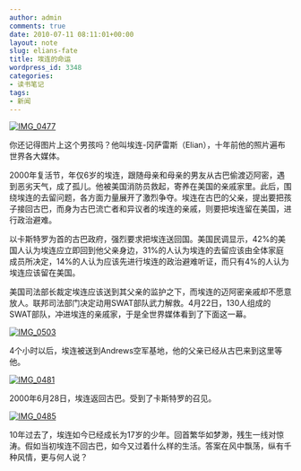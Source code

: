 ```yaml
---
author: admin
comments: true
date: 2010-07-11 08:11:01+00:00
layout: note
slug: elians-fate
title: 埃连的命运
wordpress_id: 3348
categories:
- 读书笔记
tags:
- 新闻
---
```


[![IMG_0477](http://farm5.static.flickr.com/4082/4753675477_8d32eba24e.jpg)](http://www.flickr.com/photos/lookoo/4753675477/)

你还记得图片上这个男孩吗？他叫埃连-冈萨雷斯（Elian），十年前他的照片遍布世界各大媒体。

2000年复活节，年仅6岁的埃连，跟随母亲和母亲的男友从古巴偷渡迈阿密，遇到恶劣天气，成了孤儿。他被美国消防员救起，寄养在美国的亲戚家里。此后，围绕埃连的去留问题，各方面力量展开了激烈争夺。埃连在古巴的父亲，提出要把孩子接回古巴，而身为古巴流亡者和异议者的埃连的亲戚，则要把埃连留在美国，进行政治避难。

以卡斯特罗为首的古巴政府，强烈要求把埃连送回国。美国民调显示，42%的美国人认为埃连应立即回到他父亲身边，31%的人认为埃连的去留应该由全体家庭成员所决定，14%的人认为应该先进行埃连的政治避难听证，而只有4%的人认为埃连应该留在美国。

美国司法部长裁定埃连应该送到其父亲的监护之下，而埃连的迈阿密亲戚却不愿意放人。联邦司法部门决定动用SWAT部队武力解救。4月22日，130人组成的SWAT部队，冲进埃连的亲戚家，于是全世界媒体看到了下面这一幕。

[![IMG_0503](http://farm5.static.flickr.com/4093/4753810441_054c833c45.jpg)](http://www.flickr.com/photos/lookoo/4753810441/)

4个小时以后，埃连被送到Andrews空军基地，他的父亲已经从古巴来到这里等他。

[![IMG_0481](http://farm5.static.flickr.com/4134/4753676237_dcc2f40f10.jpg)](http://www.flickr.com/photos/lookoo/4753676237/)

2000年6月28日，埃连返回古巴。受到了卡斯特罗的召见。

[![IMG_0485](http://farm5.static.flickr.com/4097/4753677833_d36c2a9152.jpg)](http://www.flickr.com/photos/lookoo/4753677833/)

10年过去了，埃连如今已经成长为17岁的少年。回首繁华如梦渺，残生一线对惊涛。假如当初埃连不回古巴，如今又过着什么样的生活。答案在风中飘荡，纵有千种风情，更与何人说？
